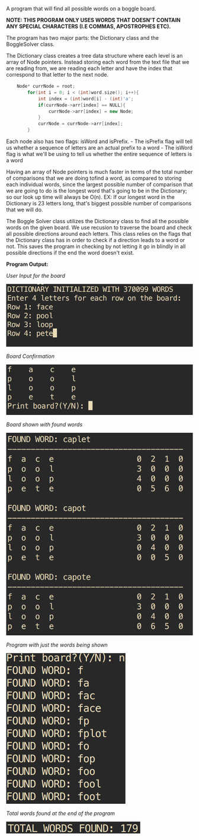 A program that will find all possible words on a boggle board.

**NOTE: THIS PROGRAM ONLY USES WORDS THAT DOESN'T CONTAIN ANY SPECIAL CHARACTERS (I.E COMMAS, APOSTROPHES ETC).**

The program has two major parts: the Dictionary class and the BoggleSolver class.

The Dictionary class creates a tree data structure where each level is an array of Node pointers. 
Instead storing each word from the text file that we are reading from, we are reading each letter and have the 
index that correspond to that letter to the next node.
```C++
	Node* currNode = root; 
		for(int i = 0; i < (int)word.size(); i++){
			int index = (int)word[i] - (int)'a';	
			if(currNode->arr[index] == NULL){
				currNode->arr[index] = new Node;
			}				
			currNode = currNode->arr[index];
		}
```

Each node also has two flags: isWord and isPrefix.
	- The isPrefix flag will tell us whether a sequence of letters are an actual prefix to a word 
	- The isWord flag is what we'll be using to tell us whether the entire sequence of letters is a word

Having an array of Node pointers is much faster in terms of the total number of comparisons that we are doing tofind a word, as compared to storing each individual words, since the largest possible number of comparison that we are going to do is the longest word that's going to be in the Dictionary; so our look up time will always be O(n). 
	EX: If our longest word in the Dictionary is 23 letters long, that's biggest possible number of comparisons that we will do.

The Boggle Solver class utilizes the Dictionary class to find all the possible words on the given board. We use recusion to traverse the board and check all possible directions around each letters. This class relies on the flags that the Dictionary class has in order to check if a direction leads to a word or not. This saves the program in checking by not letting it go in blindly in all possible directions if the end the word doesn't exist.

**Program Output:**

*User Input for the board*

![alt text](/imgs/UserInput.png "The program will ask the user to input the letters on the board")


*Board Confirmation*

![alt text](https://github.com/jaquino94/BoggleSolver/blob/master/imgs/InputBoard.png "The program will confirm the user input by showing it on a board. It will also ask if the user wants to see the board, showing where the word is found")


*Board shown with found words*

![alt text](https://github.com/jaquino94/BoggleSolver/blob/master/imgs/FoundWords.png "The program showing the words found, and the where on the found they are found, along with the steps for each letter of the found word")


*Program with just the words being shown*

![alt text](https://github.com/jaquino94/BoggleSolver/blob/master/imgs/NoBoardShown.png "If the user doesn't choose to show the board, the program will just list out all the words found")

*Total words found at the end of the program*

![alt text](https://github.com/jaquino94/BoggleSolver/blob/master/imgs/TotalWordsFound.png "At the end, the program will show how many words are found with the given word")






